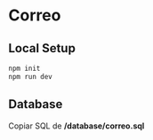 # Correo

## Local Setup

```bash
npm init
npm run dev
```

## Database

Copiar SQL de **/database/correo.sql**

